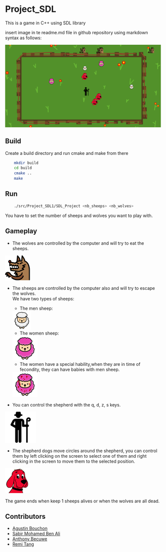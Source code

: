 # Project_SDL
This is a game in C++ using SDL library

insert image in te readme.md file in github repository using markdown syntax as follows: 
    

<img src="/asset/background.png">




## Build
Create a build directory and run cmake and make from there
```bash
    mkdir build
    cd build
    cmake ..
    make
```
## Run
```bash
    ./src/Project_SDL1/SDL_Project <nb_sheeps> <nb_wolves>  
```  
You have to set the number of sheeps and wolves you want to play with.  

## Gameplay
* The wolves are controlled by the computer and will try to eat the sheeps. 
<img src="/src/media/wolf1.bmp" >

* The sheeps are controlled by the computer also and will try to escape the wolves.  
We have two types of sheeps:  
    * The men sheep:  
    <img src="/src/media/sheep1.bmp" >  


    * The women sheep:  
    <img src="/src/media/sheep_femme.bmp" >  


    * The women have a special hability,when they are in time of fecondity, they can have babies with men sheep.  
    <img src="/src/media/sheep_femme_amoureuse.bmp" >  

* You can control the shepherd with the q, d, z, s keys.  
<img src="/src/media/Berger.bmp" >  
    

* The shepherd dogs move circles around the shepherd, you can control them by left clicking on the screen to select one of them and right clicking in the screen to move them to the selected position.  
<img src="/src/media/dog.bmp" >  
    
  
The game ends when keep 1 sheeps alives or when the wolves are all dead.  

## Contributors

- [Agustin Bouchon](https://github.com/Joadza)
- [Sabir Mohamed Ben Ali](https://github.com/icare-sh)
- [Anthony Becuwe](https://github.com/Super-huit)
- [Remi Tang](https://github.com/remitang)
